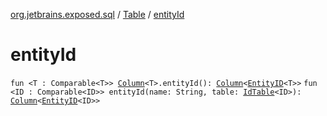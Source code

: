 [org.jetbrains.exposed.sql](../index.md) / [Table](index.md) / [entityId](.)

# entityId

`fun <T : Comparable<T>> `[`Column`](../-column/index.md)`<T>.entityId(): `[`Column`](../-column/index.md)`<`[`EntityID`](../../org.jetbrains.exposed.dao/-entity-i-d/index.md)`<T>>`
`fun <ID : Comparable<ID>> entityId(name: String, table: `[`IdTable`](../../org.jetbrains.exposed.dao/-id-table/index.md)`<ID>): `[`Column`](../-column/index.md)`<`[`EntityID`](../../org.jetbrains.exposed.dao/-entity-i-d/index.md)`<ID>>`